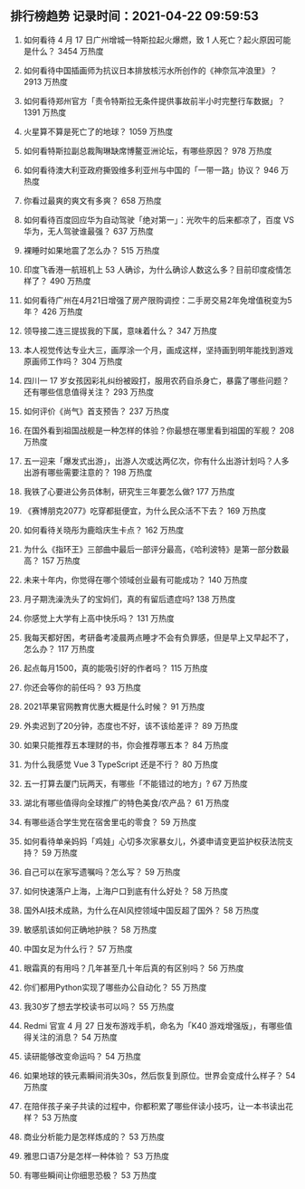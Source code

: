 
## 排行榜趋势 记录时间：2021-04-22 09:59:53
  
  1. 如何看待 4 月 17 日广州增城一特斯拉起火爆燃，致 1 人死亡？起火原因可能是什么？ 3454 万热度
    
  2. 如何看待中国插画师为抗议日本排放核污水所创作的《神奈氚冲浪里》？ 2913 万热度
    
  3. 如何看待郑州官方「责令特斯拉无条件提供事故前半小时完整行车数据」？ 1391 万热度
    
  4. 火星算不算是死亡了的地球？ 1059 万热度
    
  5. 如何看特斯拉副总裁陶琳缺席博鳌亚洲论坛，有哪些原因？ 978 万热度
    
  6. 如何看待澳大利亚政府撕毁维多利亚州与中国的「一带一路」协议？ 946 万热度
    
  7. 你看过最爽的爽文有多爽？ 658 万热度
    
  8. 如何看待百度回应华为自动驾驶「绝对第一」：光吹牛的后来都凉了，百度 VS 华为，无人驾驶谁最强？ 637 万热度
    
  9. 裸睡时如果地震了怎么办？ 515 万热度
    
  10. 印度飞香港一航班机上 53 人确诊，为什么确诊人数这么多？目前印度疫情怎样了？ 490 万热度
    
  11. 如何看待广州在4月21日增强了房产限购调控：二手房交易2年免增值税变为5年？ 426 万热度
    
  12. 领导接二连三提拔我的下属，意味着什么？ 347 万热度
    
  13. 本人视觉传达专业大三，画厚涂一个月，画成这样，坚持画到明年能找到游戏原画师工作吗？ 304 万热度
    
  14. 四川一 17 岁女孩因彩礼纠纷被殴打，服用农药自杀身亡，暴露了哪些问题？还有哪些信息值得关注？ 293 万热度
    
  15. 如何评价《尚气》首支预告？ 237 万热度
    
  16. 在国外看到祖国战舰是一种怎样的体验？你最想在哪里看到祖国的军舰？ 208 万热度
    
  17. 五一迎来「爆发式出游」，出游人次或达两亿次，你有什么出游计划吗？人多出游有哪些需要注意的？ 198 万热度
    
  18. 我铁了心要进公务员体制，研究生三年要怎么做? 177 万热度
    
  19. 《赛博朋克2077》吃穿都挺便宜，为什么民众活不下去？ 169 万热度
    
  20. 如何看待关晓彤为鹿晗庆生卡点？ 162 万热度
    
  21. 为什么《指环王》三部曲中最后一部评分最高，《哈利波特》是第一部分数最高？ 157 万热度
    
  22. 未来十年内，你觉得在哪个领域创业最有可能成功？ 140 万热度
    
  23. 月子期洗澡洗头了的宝妈们，真的有留后遗症吗? 138 万热度
    
  24. 你感觉上大学有上高中快乐吗？ 131 万热度
    
  25. 我每天都好困，考研备考凌晨两点睡才不会有负罪感，但是早上又早起不了，怎么办？ 117 万热度
    
  26. 起点每月1500，真的能吸引好的作者吗？ 115 万热度
    
  27. 你还会等你的前任吗？ 93 万热度
    
  28. 2021苹果官网教育优惠大概是什么时候？ 91 万热度
    
  29. 外卖迟到了20分钟，态度也不好，该不该给差评？ 89 万热度
    
  30. 如果只能推荐五本理财的书，你会推荐哪五本？ 84 万热度
    
  31. 为什么我感觉 Vue 3 TypeScript 还是不行？ 80 万热度
    
  32. 五一打算去厦门玩两天，有哪些「不能错过的地方」? 67 万热度
    
  33. 湖北有哪些值得向全球推广的特色美食/农产品？ 61 万热度
    
  34. 有哪些适合学生党在宿舍里屯的零食？ 59 万热度
    
  35. 如何看待单亲妈妈「鸡娃」心切多次家暴女儿，外婆申请变更监护权获法院支持？ 59 万热度
    
  36. 自己可以在家写遗嘱吗？怎么写？ 59 万热度
    
  37. 如何快速落户上海，上海户口到底有什么好处？ 58 万热度
    
  38. 国外AI技术成熟，为什么在AI风控领域中国反超了国外？ 58 万热度
    
  39. 敏感肌该如何正确地护肤？ 58 万热度
    
  40. 中国女足为什么行？ 57 万热度
    
  41. 眼霜真的有用吗？几年甚至几十年后真的有区别吗？ 56 万热度
    
  42. 你们都用Python实现了哪些办公自动化？ 55 万热度
    
  43. 我30岁了想去学校读书可以吗？ 55 万热度
    
  44. Redmi 官宣 4 月 27 日发布游戏手机，命名为「K40 游戏增强版」，有哪些值得关注的消息？ 54 万热度
    
  45. 读研能够改变命运吗？ 54 万热度
    
  46. 如果地球的铁元素瞬间消失30s，然后恢复到原位。世界会变成什么样子？ 54 万热度
    
  47. 在陪伴孩子亲子共读的过程中，你都积累了哪些伴读小技巧，让一本书读出花样？ 53 万热度
    
  48. 商业分析能力是怎样炼成的？ 53 万热度
    
  49. 雅思口语7分是怎样一种体验？ 53 万热度
    
  50. 有哪些瞬间让你细思恐极？ 53 万热度
    